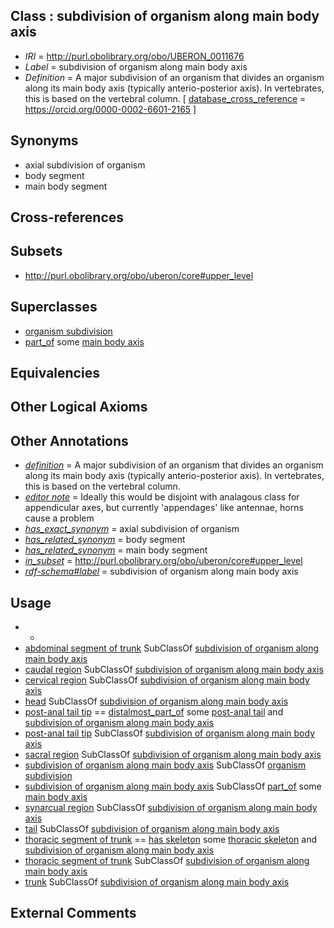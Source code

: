 
## Class : subdivision of organism along main body axis

 * *IRI* = http://purl.obolibrary.org/obo/UBERON_0011676
 * *Label* = subdivision of organism along main body axis
 * *Definition* = A major subdivision of an organism that divides an organism along its main body axis (typically anterio-posterior axis). In vertebrates, this is based on the vertebral column. [ [database_cross_reference](../../ef/oboInOwl#hasDbXref.md) = https://orcid.org/0000-0002-6601-2165 ]

## Synonyms

 * axial subdivision of organism
 * body segment
 * main body segment

## Cross-references


## Subsets

 * http://purl.obolibrary.org/obo/uberon/core#upper_level

## Superclasses

 * [organism subdivision](../../UBERON/75/UBERON_0000475.md)
 * [part_of](../../BFO/50/BFO_0000050.md) some [main body axis](../../UBERON/01/UBERON_0013701.md)

## Equivalencies


## Other Logical Axioms


## Other Annotations

 * *[definition](../../IAO/15/IAO_0000115.md)* = A major subdivision of an organism that divides an organism along its main body axis (typically anterio-posterior axis). In vertebrates, this is based on the vertebral column.
 * *[editor note](../../IAO/16/IAO_0000116.md)* = Ideally this would be disjoint with analagous class for appendicular axes, but currently 'appendages' like antennae, horns cause a problem
 * *[has_exact_synonym](../../ym/oboInOwl#hasExactSynonym.md)* = axial subdivision of organism
 * *[has_related_synonym](../../ym/oboInOwl#hasRelatedSynonym.md)* = body segment
 * *[has_related_synonym](../../ym/oboInOwl#hasRelatedSynonym.md)* = main body segment
 * *[in_subset](../../et/oboInOwl#inSubset.md)* = http://purl.obolibrary.org/obo/uberon/core#upper_level
 * *[rdf-schema#label](../../el/rdf-schema#label.md)* = subdivision of organism along main body axis

## Usage

 * -
 * [abdominal segment of trunk](../../UBERON/17/UBERON_0002417.md) SubClassOf [subdivision of organism along main body axis](../../UBERON/76/UBERON_0011676.md)
 * [caudal region](../../UBERON/71/UBERON_0006071.md) SubClassOf [subdivision of organism along main body axis](../../UBERON/76/UBERON_0011676.md)
 * [cervical region](../../UBERON/34/UBERON_0005434.md) SubClassOf [subdivision of organism along main body axis](../../UBERON/76/UBERON_0011676.md)
 * [head](../../UBERON/33/UBERON_0000033.md) SubClassOf [subdivision of organism along main body axis](../../UBERON/76/UBERON_0011676.md)
 * [post-anal tail tip](../../UBERON/62/UBERON_0010162.md) == [distalmost_part_of](../../BSPO/08/BSPO_0001108.md) some [post-anal tail](../../UBERON/12/UBERON_0007812.md) and [subdivision of organism along main body axis](../../UBERON/76/UBERON_0011676.md)
 * [post-anal tail tip](../../UBERON/62/UBERON_0010162.md) SubClassOf [subdivision of organism along main body axis](../../UBERON/76/UBERON_0011676.md)
 * [sacral region](../../UBERON/73/UBERON_0005473.md) SubClassOf [subdivision of organism along main body axis](../../UBERON/76/UBERON_0011676.md)
 * [subdivision of organism along main body axis](../../UBERON/76/UBERON_0011676.md) SubClassOf [organism subdivision](../../UBERON/75/UBERON_0000475.md)
 * [subdivision of organism along main body axis](../../UBERON/76/UBERON_0011676.md) SubClassOf [part_of](../../BFO/50/BFO_0000050.md) some [main body axis](../../UBERON/01/UBERON_0013701.md)
 * [synarcual region](../../UBERON/29/UBERON_4200129.md) SubClassOf [subdivision of organism along main body axis](../../UBERON/76/UBERON_0011676.md)
 * [tail](../../UBERON/15/UBERON_0002415.md) SubClassOf [subdivision of organism along main body axis](../../UBERON/76/UBERON_0011676.md)
 * [thoracic segment of trunk](../../UBERON/15/UBERON_0000915.md) == [has skeleton](../../RO/51/RO_0002551.md) some [thoracic skeleton](../../UBERON/77/UBERON_0014477.md) and [subdivision of organism along main body axis](../../UBERON/76/UBERON_0011676.md)
 * [thoracic segment of trunk](../../UBERON/15/UBERON_0000915.md) SubClassOf [subdivision of organism along main body axis](../../UBERON/76/UBERON_0011676.md)
 * [trunk](../../UBERON/00/UBERON_0002100.md) SubClassOf [subdivision of organism along main body axis](../../UBERON/76/UBERON_0011676.md)

## External Comments


